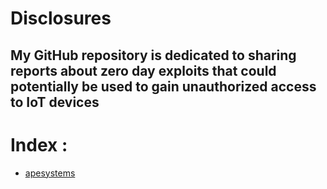 # Disclosures 

## My GitHub repository is dedicated to sharing reports about zero day exploits that could potentially be used to gain unauthorized access to IoT devices


# Index :  
-  [apesystems](apesystems)
